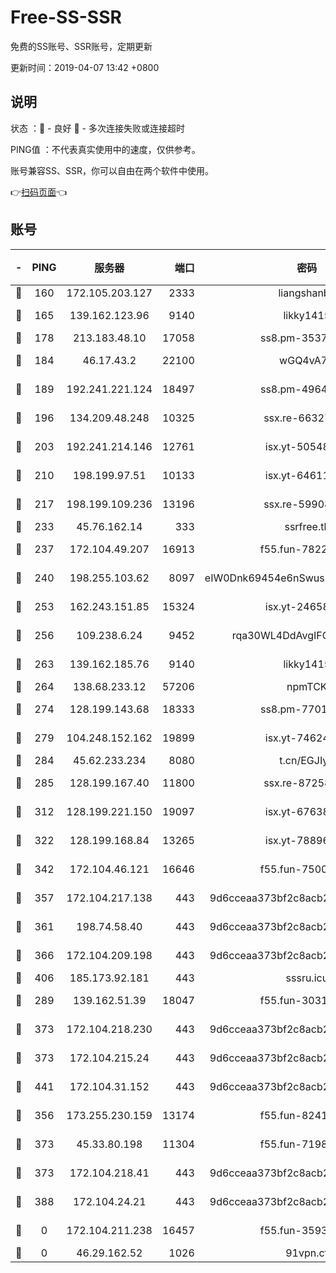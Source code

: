 # Free-SS-SSR

免费的SS账号、SSR账号，定期更新

更新时间：2019-04-07 13:42 +0800

## 说明

状态     ：🙂 - 良好 🙁 - 多次连接失败或连接超时

PING值   ：不代表真实使用中的速度，仅供参考。

账号兼容SS、SSR，你可以自由在两个软件中使用。

👉[扫码页面](https://liesauer.github.io/Free-SS-SSR/)👈

## 账号

|-|PING|服务器|端口|密码|加密方式|区域|
|:----:|:----:|:-----:|-----:|:----:|:----:|:----:|
|🙂|160|172.105.203.127|2333|liangshanbo|chacha20|JP|
|🙂|165|139.162.123.96|9140|likky1415|aes-256-cfb|JP|
|🙂|178|213.183.48.10|17058|ss8.pm-35372165|rc4-md5|RU|
|🙂|184|46.17.43.2|22100|wGQ4vA7D|aes-256-gcm|RU|
|🙂|189|192.241.221.124|18497|ss8.pm-49648678|aes-256-cfb|US|
|🙂|196|134.209.48.248|10325|ssx.re-66327199|aes-256-cfb|US|
|🙂|203|192.241.214.146|12761|isx.yt-50548426|aes-256-cfb|US|
|🙂|210|198.199.97.51|10133|isx.yt-64611548|aes-256-cfb|US|
|🙂|217|198.199.109.236|13196|ssx.re-59908217|aes-256-cfb|US|
|🙂|233|45.76.162.14|333|ssrfree.tk|rc4|SG|
|🙂|237|172.104.49.207|16913|f55.fun-78222028|aes-256-cfb|SG|
|🙂|240|198.255.103.62|8097|eIW0Dnk69454e6nSwuspv9DmS201tQ0D|aes-256-cfb|US|
|🙂|253|162.243.151.85|15324|isx.yt-24658995|aes-256-cfb|US|
|🙂|256|109.238.6.24|9452|rqa30WL4DdAvgIFG6Fs3znzTa|aes-256-cfb|FR|
|🙂|263|139.162.185.76|9140|likky1415|aes-256-cfb|DE|
|🙂|264|138.68.233.12|57206|npmTCK|rc4-md5|US|
|🙂|274|128.199.143.68|18333|ss8.pm-77013643|aes-256-cfb|SG|
|🙂|279|104.248.152.162|19899|isx.yt-74624394|aes-256-cfb|SG|
|🙂|284|45.62.233.234|8080|t.cn/EGJIyrl|rc4-md5|CA|
|🙂|285|128.199.167.40|11800|ssx.re-87258490|aes-256-cfb|SG|
|🙂|312|128.199.221.150|19097|isx.yt-67638887|aes-256-cfb|SG|
|🙂|322|128.199.168.84|13265|isx.yt-78896827|aes-256-cfb|SG|
|🙂|342|172.104.46.121|16646|f55.fun-75001802|aes-256-cfb|SG|
|🙂|357|172.104.217.138|443|9d6cceaa373bf2c8acb22e60b6a58be6|aes-256-cfb|US|
|🙂|361|198.74.58.40|443|9d6cceaa373bf2c8acb22e60b6a58be6|aes-256-cfb|US|
|🙂|366|172.104.209.198|443|9d6cceaa373bf2c8acb22e60b6a58be6|aes-256-cfb|US|
|🙂|406|185.173.92.181|443|sssru.icu|rc4-md5|RU|
|🙂|289|139.162.51.39|18047|f55.fun-30318909|aes-256-cfb|SG|
|🙂|373|172.104.218.230|443|9d6cceaa373bf2c8acb22e60b6a58be6|aes-256-cfb|US|
|🙂|373|172.104.215.24|443|9d6cceaa373bf2c8acb22e60b6a58be6|aes-256-cfb|US|
|🙂|441|172.104.31.152|443|9d6cceaa373bf2c8acb22e60b6a58be6|aes-256-cfb|US|
|🙁|356|173.255.230.159|13174|f55.fun-82418787|aes-256-cfb|US|
|🙁|373|45.33.80.198|11304|f55.fun-71989148|aes-256-cfb|US|
|🙁|373|172.104.218.41|443|9d6cceaa373bf2c8acb22e60b6a58be6|aes-256-cfb|US|
|🙁|388|172.104.24.21|443|9d6cceaa373bf2c8acb22e60b6a58be6|aes-256-cfb|US|
|🙁|0|172.104.211.238|16457|f55.fun-35934651|aes-256-cfb|US|
|🙁|0|46.29.162.52|1026|91vpn.cf|rc4-md5|RU|
